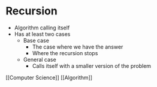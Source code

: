 # Recursion

- Algorithm calling itself
- Has at least two cases
  - Base case
    - The case where we have the answer
    - Where the recursion stops
  - General case
    - Calls itself with a smaller version of the problem

[[Computer Science]] [[Algorithm]]

